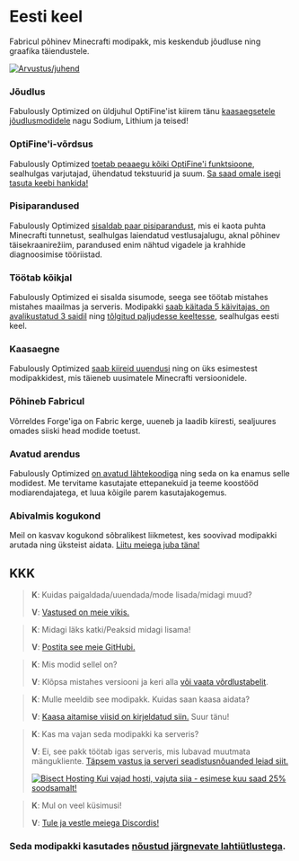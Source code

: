 # Eesti keel

Fabricul põhinev Minecrafti modipakk, mis keskendub jõudluse ning graafika täiendustele.

[![Arvustus/juhend](https://img.youtube.com/vi/z0jKe8XgdP0/hqdefault.jpg)](https://www.youtube.com/watch?v=z0jKe8XgdP0)

### Jõudlus

Fabulously Optimized on üldjuhul OptiFine'ist kiirem tänu [kaasaegsetele jõudlusmodidele][1] nagu Sodium, Lithium ja teised!

### OptiFine'i-võrdsus

Fabulously Optimized [toetab peaaegu kõiki OptiFine'i funktsioone][2], sealhulgas varjutajad, ühendatud tekstuurid ja suum. [Sa saad omale isegi tasuta keebi hankida!][3]

### Pisiparandused

Fabulously Optimized [sisaldab paar pisiparandust][4], mis ei kaota puhta Minecrafti tunnetust, sealhulgas laiendatud vestlusajalugu, aknal põhinev täisekraanirežiim, parandused enim nähtud vigadele ja krahhide diagnoosimise tööriistad.

### Töötab kõikjal

Fabulously Optimized ei sisalda sisumode, seega see töötab mistahes mistahes maailmas ja serveris. Modipakki [saab käitada 5 käivitajas, on avalikustatud 3 saidil][6] ning [tõlgitud paljudesse keeltesse][7], sealhulgas eesti keel.

### Kaasaegne

Fabulously Optimized [saab kiireid uuendusi][5] ning on üks esimestest modipakkidest, mis täieneb uusimatele Minecrafti versioonidele.

### Põhineb Fabricul

Võrreldes Forge'iga on Fabric kerge, uueneb ja laadib kiiresti, sealjuures omades siiski head modide toetust.

### Avatud arendus

Fabulously Optimized [on avatud lähtekoodiga][8] ning seda on ka enamus selle modidest. Me tervitame kasutajate ettepanekuid ja teeme koostööd modiarendajatega, et luua kõigile parem kasutajakogemus.

### Abivalmis kogukond

Meil on kasvav kogukond sõbralikest liikmetest, kes soovivad modipakki arutada ning üksteist aidata. [Liitu meiega juba täna!][10]

## KKK

> **K**: Kuidas paigaldada/uuendada/mode lisada/midagi muud?
> 
> **V**: [Vastused on meie vikis.][11]


> **K**: Midagi läks katki/Peaksid midagi lisama!
> 
> **V**: [Postita see meie GitHubi.][8]


> **K**: Mis modid sellel on?
> 
> **V**: Klõpsa mistahes versiooni ja keri alla [või vaata võrdlustabelit][12].


> **K**: Mulle meeldib see modipakk. Kuidas saan kaasa aidata?
> 
> **V**: [Kaasa aitamise viisid on kirjeldatud siin.][16] Suur tänu!


> **K**: Kas ma vajan seda modipakki ka serveris?
> 
> **V**: Ei, see pakk töötab igas serveris, mis lubavad muutmata mängukliente. [Täpsem vastus ja serveri seadistusnõuanded leiad siit.][13]
> 
> [![Bisect Hosting](https://i.ibb.co/gr9mSxW/image.png) Kui vajad hosti, vajuta siia - esimese kuu saad 25% soodsamalt!][14]


> **K**: Mul on veel küsimusi!
> 
> **V**: [Tule ja vestle meiega Discordis!][10]

### Seda modipakki kasutades [nõustud järgnevate lahtiütlustega][15].

[1]: https://github.com/Fabulously-Optimized/fabulously-optimized/blob/main/INCLUDED-MODS.md#smooth
[2]: https://fabulously-optimized.gitbook.io/modpack/readme/give-up-optifine
[3]: https://fabulously-optimized.gitbook.io/modpack/readme/free-cape
[4]: https://github.com/Fabulously-Optimized/fabulously-optimized/blob/main/INCLUDED-MODS.md#functional
[5]: https://github.com/Fabulously-Optimized/fabulously-optimized/blob/main/CHANGELOG.md
[6]: https://github.com/Fabulously-Optimized/fabulously-optimized#downloads
[7]: https://fabulously-optimized.gitbook.io/modpack/readme/language-support
[8]: https://github.com/Fabulously-Optimized/fabulously-optimized
[8]: https://github.com/Fabulously-Optimized/fabulously-optimized
[10]: https://discord.gg/yxaXtaQqdB
[10]: https://discord.gg/yxaXtaQqdB
[11]: https://fabulously-optimized.gitbook.io/modpack/
[12]: https://github.com/Fabulously-Optimized/fabulously-optimized/blob/main/INCLUDED-MODS.md
[13]: https://fabulously-optimized.gitbook.io/modpack/readme/server-setup
[14]: https://www.bisecthosting.com/clients/aff.php?aff=2604
[15]: https://github.com/Fabulously-Optimized/fabulously-optimized#disclaimers
[16]: https://github.com/Fabulously-Optimized/fabulously-optimized/blob/main/CONTRIBUTING.md
